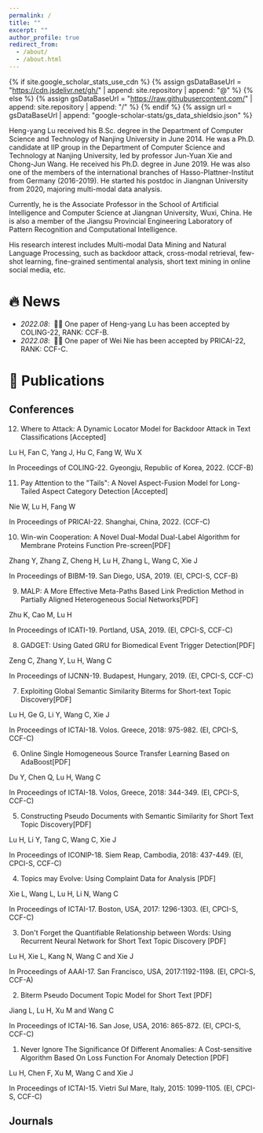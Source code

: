 ```yaml
---
permalink: /
title: ""
excerpt: ""
author_profile: true
redirect_from: 
  - /about/
  - /about.html
---
```


{% if site.google_scholar_stats_use_cdn %}
{% assign gsDataBaseUrl = "https://cdn.jsdelivr.net/gh/" | append: site.repository | append: "@" %}
{% else %}
{% assign gsDataBaseUrl = "https://raw.githubusercontent.com/" | append: site.repository | append: "/" %}
{% endif %}
{% assign url = gsDataBaseUrl | append: "google-scholar-stats/gs_data_shieldsio.json" %}

<span class='anchor' id='about-me'></span>

Heng-yang Lu received his B.Sc. degree in the Department of Computer Science and Technology of Nanjing University in June 2014. He was a Ph.D. candidate at IIP group in the Department of Computer Science and Technology at Nanjing University, led by professor Jun-Yuan Xie and Chong-Jun Wang. He received his Ph.D. degree in June 2019. He was also one of the members of the international branches of Hasso-Plattner-Institut from Germany (2016-2019). He started his postdoc in Jiangnan University from 2020, majoring multi-modal data analysis.

Currently, he is the Associate Professor in the School of Artificial Intelligence and Computer Science at Jiangnan University, Wuxi, China. He is also a member of the Jiangsu Provincial Engineering Laboratory of Pattern Recognition and Computational Intelligence.

His research interest includes Multi-modal Data Mining and Natural Language Processing, such as backdoor attack, cross-modal retrieval, few-shot learning, fine-grained sentimental analysis, short text mining in online social media, etc.


# 🔥 News
- *2022.08*: &nbsp;🎉🎉 One paper of Heng-yang Lu has been accepted by COLING-22, RANK: CCF-B. 
- *2022.08*: &nbsp;🎉🎉 One paper of Wei Nie has been accepted by PRICAI-22, RANK: CCF-C. 


# 📝 Publications 
## Conferences
12. Where to Attack: A Dynamic Locator Model for Backdoor Attack in Text Classifications [Accepted]

Lu H, Fan C, Yang J, Hu C, Fang W, Wu X 

In Proceedings of  COLING-22. Gyeongju, Republic of Korea, 2022. (CCF-B)

11. Pay Attention to the "Tails": A Novel Aspect-Fusion Model for Long-Tailed Aspect Category Detection [Accepted]

Nie W, Lu H, Fang W

In Proceedings of  PRICAI-22. Shanghai, China, 2022. (CCF-C)

10. Win-win Cooperation: A Novel Dual-Modal Dual-Label Algorithm for Membrane Proteins Function Pre-screen[PDF]

Zhang Y, Zhang Z, Cheng H, Lu H, Zhang L, Wang C, Xie J 

In Proceedings of  BIBM-19. San Diego, USA, 2019. (EI, CPCI-S, CCF-B)

9. MALP: A More Effective Meta-Paths Based Link Prediction Method in Partially Aligned Heterogeneous Social Networks[PDF]

Zhu K, Cao M, Lu H

In Proceedings of ICATI-19. Portland, USA, 2019. (EI, CPCI-S, CCF-C)

8. GADGET: Using Gated GRU for Biomedical Event Trigger Detection[PDF]

Zeng C, Zhang Y, Lu H, Wang C 

In Proceedings of  IJCNN-19. Budapest, Hungary, 2019. (EI, CPCI-S, CCF-C)

7. Exploiting Global Semantic Similarity Biterms for Short-text Topic Discovery[PDF]

Lu H, Ge G, Li Y, Wang C, Xie J

In Proceedings of  ICTAI-18. Volos. Greece, 2018: 975-982. (EI, CPCI-S, CCF-C)

6. Online Single Homogeneous Source Transfer Learning Based on AdaBoost[PDF]

Du Y, Chen Q, Lu H, Wang C

In Proceedings of  ICTAI-18. Volos, Greece, 2018: 344-349. (EI, CPCI-S, CCF-C)

5. Constructing Pseudo Documents with Semantic Similarity for Short Text Topic Discovery[PDF]

Lu H, Li Y, Tang C, Wang C, Xie J

In Proceedings of ICONIP-18. Siem Reap, Cambodia, 2018: 437-449. (EI, CPCI-S, CCF-C)

4. Topics may Evolve: Using Complaint Data for Analysis [PDF]

Xie L, Wang L, Lu H, Li N, Wang C

In Proceedings of ICTAI-17. Boston, USA, 2017: 1296-1303. (EI, CPCI-S, CCF-C)

3. Don't Forget the Quantifiable Relationship between Words: Using Recurrent Neural Network for Short Text Topic Discovery [PDF]

Lu H, Xie L, Kang N, Wang C and Xie J

In Proceedings of AAAI-17. San Francisco, USA, 2017:1192-1198. (EI, CPCI-S, CCF-A)

2. Biterm Pseudo Document Topic Model for Short Text [PDF]

Jiang L, Lu H, Xu M and Wang C

In Proceedings of ICTAI-16. San Jose, USA, 2016: 865-872. (EI, CPCI-S, CCF-C)

1. Never Ignore The Significance Of Different Anomalies: A Cost-sensitive Algorithm Based On Loss Function For Anomaly Detection [PDF]

Lu H, Chen F, Xu M, Wang C and Xie J

In Proceedings of ICTAI-15. Vietri Sul Mare, Italy, 2015: 1099-1105. (EI, CPCI-S, CCF-C)

## Journals

<div style='display: none'>
<div class='paper-box'><div class='paper-box-image'><div><div class="badge">CVPR 2016</div><img src='images/500x300.png' alt="sym" width="100%"></div></div>
<div class='paper-box-text' markdown="1">

[Deep Residual Learning for Image Recognition](https://openaccess.thecvf.com/content_cvpr_2016/papers/He_Deep_Residual_Learning_CVPR_2016_paper.pdf)

**Kaiming He**, Xiangyu Zhang, Shaoqing Ren, Jian Sun

[**Project**](https://scholar.google.com/citations?view_op=view_citation&hl=zh-CN&user=DhtAFkwAAAAJ&citation_for_view=DhtAFkwAAAAJ:ALROH1vI_8AC) <strong><span class='show_paper_citations' data='DhtAFkwAAAAJ:ALROH1vI_8AC'></span></strong>
- Lorem ipsum dolor sit amet, consectetur adipiscing elit. Vivamus ornare aliquet ipsum, ac tempus justo dapibus sit amet. 
</div>
</div>



# 🎖 Honors and Awards
- *2021.10* Lorem ipsum dolor sit amet, consectetur adipiscing elit. Vivamus ornare aliquet ipsum, ac tempus justo dapibus sit amet. 
- *2021.09* Lorem ipsum dolor sit amet, consectetur adipiscing elit. Vivamus ornare aliquet ipsum, ac tempus justo dapibus sit amet. 

# 📖 Educations
- *2019.06 - 2022.04 (now)*, Lorem ipsum dolor sit amet, consectetur adipiscing elit. Vivamus ornare aliquet ipsum, ac tempus justo dapibus sit amet. 
- *2015.09 - 2019.06*, Lorem ipsum dolor sit amet, consectetur adipiscing elit. Vivamus ornare aliquet ipsum, ac tempus justo dapibus sit amet. 

# 💬 Invited Talks
- *2021.06*, Lorem ipsum dolor sit amet, consectetur adipiscing elit. Vivamus ornare aliquet ipsum, ac tempus justo dapibus sit amet. 
- *2021.03*, Lorem ipsum dolor sit amet, consectetur adipiscing elit. Vivamus ornare aliquet ipsum, ac tempus justo dapibus sit amet.  \| [\[video\]]%(https://github.com/)

# 💻 Internships
- *2019.05 - 2020.02*, [Lorem](https://github.com/), China.
  
</div>

